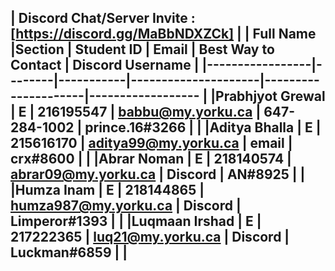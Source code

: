 | **Discord Chat/Server Invite :** [https://discord.gg/MaBbNDXZCk]
|
|    Full Name    |Section | Student ID |        Email        | Best Way to Contact | Discord Username
|
|-----------------|--------|-----------|---------------------|---------------------|------------------
|
|Prabhjyot Grewal |    E   | 216195547 | babbu@my.yorku.ca    |    647-284-1002     | prince.16#3266 |
|
|Aditya Bhalla    |    E   | 215616170 | aditya99@my.yorku.ca |     email           | crx#8600       |
|
|Abrar Noman      |    E   | 218140574 | abrar09@my.yorku.ca  |     Discord         | AN#8925        |
|
|Humza Inam       |    E   | 218144865 | humza987@my.yorku.ca |     Discord         | Limperor#1393  |
|
|Luqmaan Irshad   |    E   | 217222365 | luq21@my.yorku.ca    |     Discord         | Luckman#6859   |
|
---
